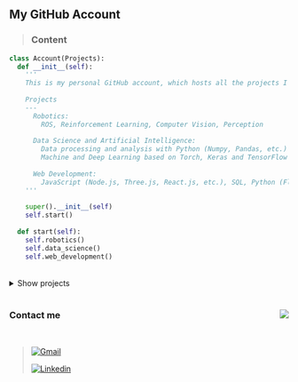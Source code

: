 ## My GitHub Account

> ### Content

```python
class Account(Projects):
  def __init__(self):
    '''
    This is my personal GitHub account, which hosts all the projects I'm working on.
    
    Projects
    ---
      Robotics:
        ROS, Reinforcement Learning, Computer Vision, Perception
        
      Data Science and Artificial Intelligence:
        Data processing and analysis with Python (Numpy, Pandas, etc.)
        Machine and Deep Learning based on Torch, Keras and TensorFlow
      
      Web Development:
        JavaScript (Node.js, Three.js, React.js, etc.), SQL, Python (Flask, Dash, etc.), HTML, CSS
    '''
    
    super().__init__(self)
    self.start()
    
  def start(self):
    self.robotics()
    self.data_science()
    self.web_development()
```

<br>

<details>

<summary>Show projects</summary>

<br>

> ### Projects

```python
class Projects:
  def __init__(self):
    # ROS environment
    import rospy
  
    # Data Science and Deep Learning packages
    import numpy as np
    import pandas as pd
  
    from torch import nn
    import tensorflow as tf
  
    # WebDev package
    from flask import Flask
    
  def robotics(self):
    rospy.init_node('turtlebot3_line_follower')
    
  def data_science(self):
    df = pd.DataFrame({
      'repo': [''],
      'type': ['']
    })
  
    torch_model = nn.Module()
    tf_model = tf.keras.Model()
    
  def web_development(self):
    app = Flask(__name__)
```

</details>

# 

<img align="right" src="https://github-readme-stats.vercel.app/api?username=jonmartinezdeaguirre&show_icons=true&icon_color=a80000&text_color=505050&bg_color=e0e0e0&title_color=003f61&custom_title=Stats"/>

### Contact me

<br>

> [![Gmail](https://img.shields.io/badge/-Gmail-red?style=for-the-badge&logo=Gmail&logoColor=white)](mailto:mtzjon10@gmail.com)
> 
> [![Linkedin](https://img.shields.io/badge/-LinkedIn-blue?style=for-the-badge&logo=Linkedin&logoColor=white)](https://www.linkedin.com/in/jon-martinez-de-aguirre-yeregui/)
